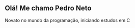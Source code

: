 ## Olá! Me chamo Pedro Neto

Novato no mundo da programação, iniciando estudos em C
<div>
<link rel="stylesheet" type='text/css' href="https://cdn.jsdelivr.net/gh/devicons/devicon@latest/devicon.min.css" />
<i class="devicon-c-plain colorido "></i>
</div>
